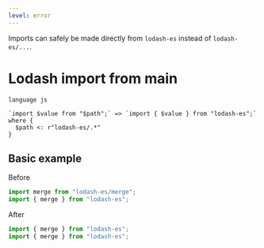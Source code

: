```yaml
---
level: error
---
```


Imports can safely be made directly from `lodash-es` instead of `lodash-es/...`.

# Lodash import from main

```grit
language js

`import $value from "$path";` => `import { $value } from "lodash-es";` where {
  $path <: r"lodash-es/.*"
}
```

## Basic example

Before

```ts
import merge from "lodash-es/merge";
import { merge } from "lodash-es";
```

After

```ts
import { merge } from "lodash-es";
import { merge } from "lodash-es";
```
